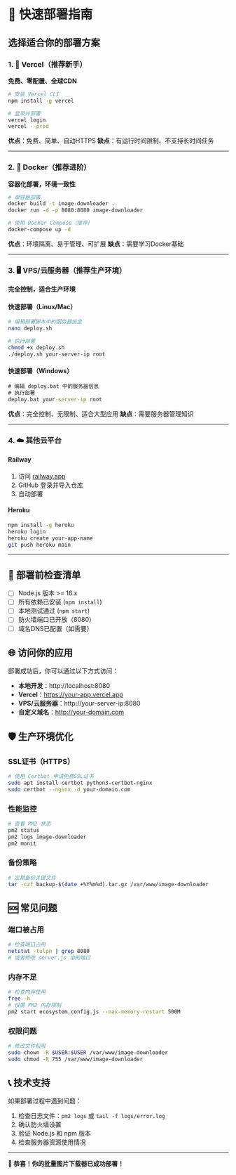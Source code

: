 # 🚀 快速部署指南

## 选择适合你的部署方案

### 1. 🌟 Vercel（推荐新手）
**免费、零配置、全球CDN**

```bash
# 安装 Vercel CLI
npm install -g vercel

# 登录并部署
vercel login
vercel --prod
```

**优点**：免费、简单、自动HTTPS
**缺点**：有运行时间限制、不支持长时间任务

---

### 2. 🐳 Docker（推荐进阶）
**容器化部署，环境一致性**

```bash
# 单容器部署
docker build -t image-downloader .
docker run -d -p 8080:8080 image-downloader

# 使用 Docker Compose（推荐）
docker-compose up -d
```

**优点**：环境隔离、易于管理、可扩展
**缺点**：需要学习Docker基础

---

### 3. 🖥️ VPS/云服务器（推荐生产环境）
**完全控制，适合生产环境**

#### 快速部署（Linux/Mac）
```bash
# 编辑部署脚本中的服务器信息
nano deploy.sh

# 执行部署
chmod +x deploy.sh
./deploy.sh your-server-ip root
```

#### 快速部署（Windows）
```cmd
# 编辑 deploy.bat 中的服务器信息
# 执行部署
deploy.bat your-server-ip root
```

**优点**：完全控制、无限制、适合大型应用
**缺点**：需要服务器管理知识

---

### 4. ☁️ 其他云平台

#### Railway
1. 访问 [railway.app](https://railway.app)
2. GitHub 登录并导入仓库
3. 自动部署

#### Heroku
```bash
npm install -g heroku
heroku login
heroku create your-app-name
git push heroku main
```

---

## 🔧 部署前检查清单

- [ ] Node.js 版本 >= 16.x
- [ ] 所有依赖已安装 (`npm install`)
- [ ] 本地测试通过 (`npm start`)
- [ ] 防火墙端口已开放（8080）
- [ ] 域名DNS已配置（如需要）

## 🌐 访问你的应用

部署成功后，你可以通过以下方式访问：

- **本地开发**：http://localhost:8080
- **Vercel**：https://your-app.vercel.app
- **VPS/云服务器**：http://your-server-ip:8080
- **自定义域名**：http://your-domain.com

## 🛡️ 生产环境优化

### SSL证书（HTTPS）
```bash
# 使用 Certbot 申请免费SSL证书
sudo apt install certbot python3-certbot-nginx
sudo certbot --nginx -d your-domain.com
```

### 性能监控
```bash
# 查看 PM2 状态
pm2 status
pm2 logs image-downloader
pm2 monit
```

### 备份策略
```bash
# 定期备份关键文件
tar -czf backup-$(date +%Y%m%d).tar.gz /var/www/image-downloader
```

## 🆘 常见问题

### 端口被占用
```bash
# 检查端口占用
netstat -tulpn | grep 8080
# 或者修改 server.js 中的端口
```

### 内存不足
```bash
# 检查内存使用
free -h
# 设置 PM2 内存限制
pm2 start ecosystem.config.js --max-memory-restart 500M
```

### 权限问题
```bash
# 修改文件权限
sudo chown -R $USER:$USER /var/www/image-downloader
sudo chmod -R 755 /var/www/image-downloader
```

## 📞 技术支持

如果部署过程中遇到问题：

1. 检查日志文件：`pm2 logs` 或 `tail -f logs/error.log`
2. 确认防火墙设置
3. 验证 Node.js 和 npm 版本
4. 检查服务器资源使用情况

---

**🎉 恭喜！你的批量图片下载器已成功部署！**
